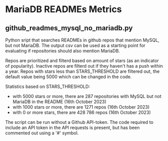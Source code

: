 # MariaDB READMEs Metrics

## github_readmes_mysql_no_mariadb.py

Python sript that searches READMEs in github repos that mention MySQL, but not MariaDB. The output csv can be used as a starting point for evaluating if repositories should also mention MariaDB.

Repos are prioritized and filterd based on amount of stars (as an indicator of popularity). Inactive repos are filterd out if they haven't has a push within a year. Repos with stars less than STARS_THRESHOLD are filtered out, the default value being 5000 which can be changed in the code. 

Statistics based on STARS_THRESHOLD: 
* with 5000 stars or more, there are 287 repositories with MySQL but not MariaDB in the README (16th October 2023)
* with 1000 stars or more, there are 1271 repos (16th October 2023)
* with 0 or more stars, there are 428 786 repos (16th October 2023)

The script can be run without a Github API-token. The code required to include an API token in the API requests is present, but has been commented out using a '#' symbol.